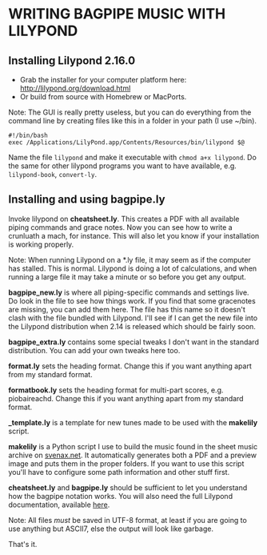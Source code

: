 WRITING BAGPIPE MUSIC WITH LILYPOND
===================================


Installing Lilypond 2.16.0
--------------------------

* Grab the installer for your computer platform here:
  http://lilypond.org/download.html
* Or build from source with Homebrew or MacPorts.

Note: The GUI is really pretty useless, but you can do everything from the
command line by creating files like this in a folder in your path
(I use ~/bin).

    #!/bin/bash
    exec /Applications/LilyPond.app/Contents/Resources/bin/lilypond $@

Name the file `lilypond` and make it executable with `chmod a+x lilypond`.
Do the same for other lilypond programs you want to have available, e.g.
`lilypond-book`, `convert-ly`.

Installing and using bagpipe.ly
-------------------------------

Invoke lilypond on **cheatsheet.ly**. This creates a PDF with all available
piping commands and grace notes. Now you can see how to write a crunluath a
mach, for instance. This will also let you know if your installation is
working properly.

Note: When running Lilypond on a *.ly file, it may seem as if the computer has
stalled. This is normal. Lilypond is doing a lot of calculations, and when
running a large file it may take a minute or so before you get any output.

**bagpipe_new.ly** is where all piping-specific commands and settings live.
Do look in the file to see how things work. If you find that some gracenotes
are missing, you can add them here. The file has this name so it doesn't clash
with the file bundled with Lilypond. I'll see if I can get the new file into
the Lilypond distribution when 2.14 is released which should be fairly soon.

**bagpipe_extra.ly** contains some special tweaks I don't want in the standard
distribution. You can add your own tweaks here too.

**format.ly** sets the heading format. Change this if you want anything apart
from my standard format.

**formatbook.ly** sets the heading format for multi-part scores, e.g.
piobaireachd. Change this if you want anything apart from my standard format.

**_template.ly** is a template for new tunes made to be used with the
**makelily** script.

**makelily** is a Python script I use to build the music found in the sheet
music archive on [svenax.net](http://svenax.net/). It automatically generates
both a PDF and a preview image and puts them in the proper folders. If you
want to use this script you'll have to configure some path information and
other stuff first.

**cheatsheet.ly** and **bagpipe.ly** should be sufficient to let you
understand how the bagpipe notation works. You will also need the full
Lilypond documentation, available
[here](http://lilypond.org/doc/v2.12/Documentation/).

Note: All files *must* be saved in UTF-8 format, at least if you are going to
use anything but ASCII7, else the output will look like garbage.


That's it.
